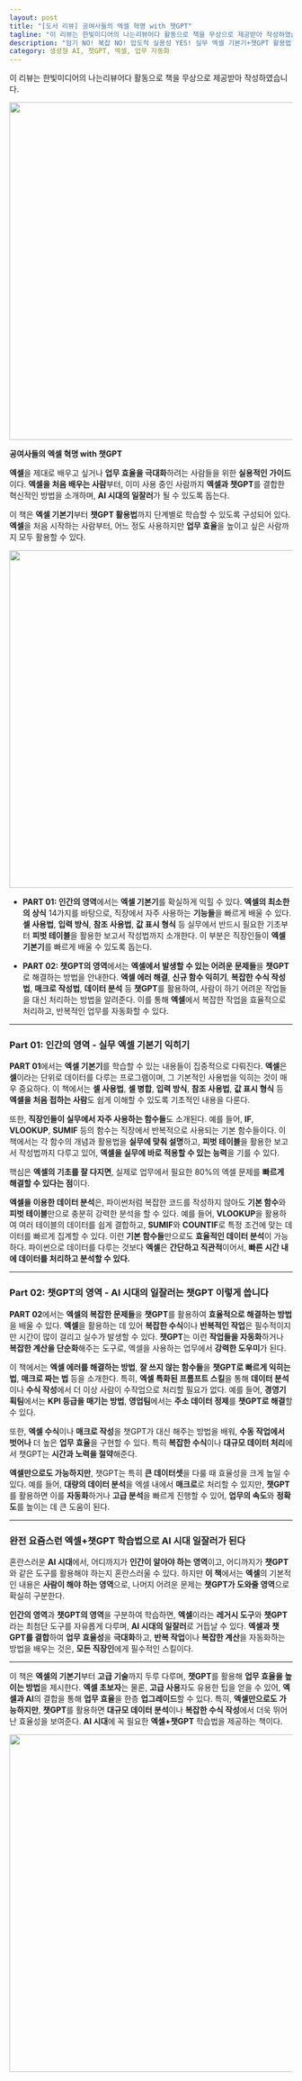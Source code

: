 ```yaml
---
layout: post
title: "[도서 리뷰] 공여사들의 엑셀 혁명 with 챗GPT"
tagline: "이 리뷰는 한빛미디어의 나는리뷰어다 활동으로 책을 무상으로 제공받아 작성하였습니다."
description: "암기 NO! 복잡 NO! 압도적 실용성 YES! 실무 엑셀 기본기+챗GPT 활용법"
category: 생성형 AI, 챗GPT, 엑셀, 업무 자동화
---
```



이 리뷰는 한빛미디어의 나는리뷰어다 활동으로 책을 무상으로 제공받아 작성하였습니다.

<img src="https://i.imgur.com/9qUZFw3.jpeg" width="600">

**공여사들의 엑셀 혁명 with 챗GPT**

**엑셀**을 제대로 배우고 싶거나 **업무 효율을 극대화**하려는 사람들을 위한 **실용적인 가이드**이다. **엑셀을 처음 배우는 사람**부터, 이미 사용 중인 사람까지 **엑셀과 챗GPT**를 결합한 혁신적인 방법을 소개하며, **AI 시대의 일잘러**가 될 수 있도록 돕는다.


이 책은 **엑셀 기본기**부터 **챗GPT 활용법**까지 단계별로 학습할 수 있도록 구성되어 있다. **엑셀**을 처음 시작하는 사람부터, 어느 정도 사용하지만 **업무 효율**을 높이고 싶은 사람까지 모두 활용할 수 있다.


<img src="https://i.imgur.com/heCvj0d.jpeg" width="600">

* **PART 01: 인간의 영역**에서는 **엑셀 기본기**를 확실하게 익힐 수 있다. **엑셀의 최소한의 상식** 14가지를 바탕으로, 직장에서 자주 사용하는 **기능들**을 빠르게 배울 수 있다. **셀 사용법**, **입력 방식**, **참조 사용법**, **값 표시 형식** 등 실무에서 반드시 필요한 기초부터 **피벗 테이블**을 활용한 보고서 작성법까지 소개한다. 이 부분은 직장인들이 **엑셀 기본기**를 빠르게 배울 수 있도록 돕는다.

* **PART 02: 챗GPT의 영역**에서는 **엑셀에서 발생할 수 있는 어려운 문제들**을 **챗GPT**로 해결하는 방법을 안내한다. **엑셀 에러 해결**, **신규 함수 익히기**, **복잡한 수식 작성법**, **매크로 작성법**, **데이터 분석** 등 **챗GPT**를 활용하여, 사람이 하기 어려운 작업들을 대신 처리하는 방법을 알려준다. 이를 통해 **엑셀**에서 복잡한 작업을 효율적으로 처리하고, 반복적인 업무를 자동화할 수 있다.

---

### **Part 01: 인간의 영역 - 실무 엑셀 기본기 익히기**

**PART 01**에서는 **엑셀 기본기**를 학습할 수 있는 내용들이 집중적으로 다뤄진다. **엑셀**은 **셀**이라는 단위로 데이터를 다루는 프로그램이며, 그 기본적인 사용법을 익히는 것이 매우 중요하다. 이 책에서는 **셀 사용법**, **셀 병합**, **입력 방식**, **참조 사용법**, **값 표시 형식** 등 **엑셀을 처음 접하는 사람**도 쉽게 이해할 수 있도록 기초적인 내용을 다룬다.

또한, **직장인들이 실무에서 자주 사용하는 함수들**도 소개된다. 예를 들어, **IF**, **VLOOKUP**, **SUMIF** 등의 함수는 직장에서 반복적으로 사용되는 기본 함수들이다. 이 책에서는 각 함수의 개념과 활용법을 **실무에 맞춰 설명**하고, **피벗 테이블**을 활용한 보고서 작성법까지 다루고 있어, **엑셀을 실무에 바로 적용할 수 있는 능력**을 기를 수 있다.

핵심은 **엑셀의 기초를 잘 다지면**, 실제로 업무에서 필요한 80%의 엑셀 문제를 **빠르게 해결할 수 있다는 점**이다.

**엑셀을 이용한 데이터 분석**은, 파이썬처럼 복잡한 코드를 작성하지 않아도 **기본 함수**와 **피벗 테이블**만으로 충분히 강력한 분석을 할 수 있다. 예를 들어, **VLOOKUP**을 활용하여 여러 테이블의 데이터를 쉽게 결합하고, **SUMIF**와 **COUNTIF**로 특정 조건에 맞는 데이터를 빠르게 집계할 수 있다. 이런 **기본 함수들**만으로도 **효율적인 데이터 분석**이 가능하다. 파이썬으로 데이터를 다루는 것보다 **엑셀**은 **간단하고 직관적**이어서, **빠른 시간 내에 데이터를 처리하고 분석할 수 있다.**

---

### **Part 02: 챗GPT의 영역 - AI 시대의 일잘러는 챗GPT 이렇게 씁니다**

**PART 02**에서는 **엑셀의 복잡한 문제들**을 **챗GPT**를 활용하여 **효율적으로 해결하는 방법**을 배울 수 있다. **엑셀**을 활용하는 데 있어 **복잡한 수식**이나 **반복적인 작업**은 필수적이지만 시간이 많이 걸리고 실수가 발생할 수 있다. **챗GPT**는 이런 **작업들을 자동화**하거나 **복잡한 계산을 단순화**해주는 도구로, 엑셀을 사용하는 업무에서 **강력한 도우미**가 된다.

이 책에서는 **엑셀 에러를 해결하는 방법**, **잘 쓰지 않는 함수들**을 **챗GPT로 빠르게 익히는 법**, **매크로 짜는 법** 등을 소개한다. 특히, **엑셀 특화된 프롬프트 스킬**을 통해 **데이터 분석**이나 **수식 작성**에서 더 이상 사람이 수작업으로 처리할 필요가 없다. 예를 들어, **경영기획팀**에서는 **KPI 등급을 매기는 방법**, **영업팀**에서는 **주소 데이터 정제**를 **챗GPT로 해결**할 수 있다.

또한, **엑셀 수식**이나 **매크로 작성**을 챗GPT가 대신 해주는 방법을 배워, **수동 작업에서 벗어나** 더 높은 **업무 효율**을 구현할 수 있다. 특히 **복잡한 수식**이나 **대규모 데이터 처리**에서 챗GPT는 **시간과 노력을 절약**해준다.

**엑셀만으로도 가능하지만**, 챗GPT는 특히 **큰 데이터셋**을 다룰 때 효율성을 크게 높일 수 있다. 예를 들어, **대량의 데이터 분석**을 엑셀 내에서 **매크로**로 처리할 수 있지만, **챗GPT**를 활용하면 이를 **자동화**하거나 **고급 분석**을 빠르게 진행할 수 있어, **업무의 속도**와 **정확도**를 높이는 데 큰 도움이 된다.

---

### **완전 요즘스런 엑셀+챗GPT 학습법으로 AI 시대 일잘러가 된다**

혼란스러운 **AI 시대**에서, 어디까지가 **인간이 알아야 하는 영역**이고, 어디까지가 **챗GPT**와 같은 도구를 활용해야 하는지 혼란스러울 수 있다. 하지만 **이 책**에서는 **엑셀**의 기본적인 내용은 **사람이 해야 하는 영역**으로, 나머지 어려운 문제는 **챗GPT가 도와줄 영역**으로 확실히 구분한다.

**인간의 영역**과 **챗GPT의 영역**을 구분하여 학습하면, **엑셀**이라는 **레거시 도구**와 **챗GPT**라는 최첨단 도구를 자유롭게 다루며, **AI 시대의 일잘러**로 거듭날 수 있다. **엑셀과 챗GPT를 결합**하여 **업무 효율성**을 **극대화**하고, **반복 작업**이나 **복잡한 계산**을 자동화하는 방법을 배우는 것은, **모든 직장인**에게 필수적인 스킬이다.

---


이 책은 **엑셀의 기본기**부터 **고급 기술**까지 두루 다루며, **챗GPT**를 활용해 **업무 효율을 높이는 방법**을 제시한다. **엑셀 초보자**는 물론, **고급 사용**자도 유용한 팁을 얻을 수 있어, **엑셀과 AI**의 결합을 통해 **업무 효율**을 한층 **업그레이드**할 수 있다. 특히, **엑셀만으로도 가능하지만**, **챗GPT**를 활용하면 **대규모 데이터 분석**이나 **복잡한 수식 작성**에서 더욱 뛰어난 효율성을 보여준다. 
**AI 시대**에 꼭 필요한 **엑셀+챗GPT** 학습법을 제공하는 책이다.

<img src="https://i.imgur.com/HicpnKN.jpeg" width="600">
